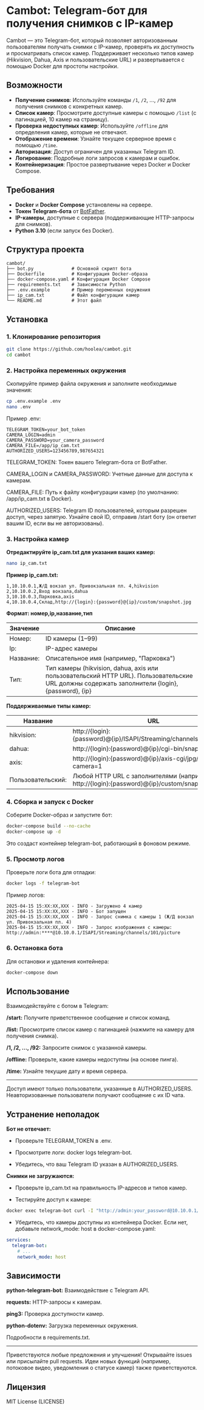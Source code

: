 # Cambot: Telegram-бот для получения снимков с IP-камер

Cambot — это Telegram-бот, который позволяет авторизованным пользователям получать снимки с IP-камер, проверять их доступность и просматривать список камер. Поддерживает несколько типов камер (Hikvision, Dahua, Axis и пользовательские URL) и развертывается с помощью Docker для простоты настройки.

## Возможности

- **Получение снимков**: Используйте команды `/1`, `/2`, ..., `/92` для получения снимков с конкретных камер.
- **Список камер**: Просмотрите доступные камеры с помощью `/list` (с пагинацией, 10 камер на страницу).
- **Проверка недоступных камер**: Используйте `/offline` для определения камер, которые не отвечают.
- **Отображение времени**: Узнайте текущее серверное время с помощью `/time`.
- **Авторизация**: Доступ ограничен для указанных Telegram ID.
- **Логирование**: Подробные логи запросов к камерам и ошибок.
- **Контейнеризация**: Простое развертывание через Docker и Docker Compose.

## Требования

- **Docker** и **Docker Compose** установлены на сервере.
- **Токен Telegram-бота** от [BotFather](https://t.me/BotFather).
- **IP-камеры**, доступные с сервера (поддерживающие HTTP-запросы для снимков).
- **Python 3.10** (если запуск без Docker).

## Структура проекта

```
cambot/
├── bot.py              # Основной скрипт бота
├── Dockerfile          # Конфигурация Docker-образа
├── docker-compose.yaml # Конфигурация Docker Compose
├── requirements.txt    # Зависимости Python
├── .env.example        # Пример переменных окружения
├── ip_cam.txt          # Файл конфигурации камер
└── README.md           # Этот файл
```

## Установка

### 1. Клонирование репозитория

```bash
git clone https://github.com/hoolea/cambot.git
cd cambot
```


### 2. Настройка переменных окружения
Скопируйте пример файла окружения и заполните необходимые значения:

```bash
cp .env.example .env
nano .env
```

Пример .env:
```plaintext
TELEGRAM_TOKEN=your_bot_token
CAMERA_LOGIN=admin
CAMERA_PASSWORD=your_camera_password
CAMERA_FILE=/app/ip_cam.txt
AUTHORIZED_USERS=123456789,987654321
```
TELEGRAM_TOKEN: Токен вашего Telegram-бота от BotFather.

CAMERA_LOGIN и CAMERA_PASSWORD: Учетные данные для доступа к камерам.

CAMERA_FILE: Путь к файлу конфигурации камер (по умолчанию: /app/ip_cam.txt в Docker).

AUTHORIZED_USERS: Telegram ID пользователей, которым разрешен доступ, через запятую. Узнайте свой ID, отправив /start боту (он ответит вашим ID, если вы не авторизованы).

### 3. Настройка камер
**Отредактируйте ip_cam.txt для указания ваших камер:**

```bash
nano ip_cam.txt
```

**Пример ip_cam.txt:**

```plaintext
1,10.10.0.1,Ж/Д вокзал ул. Привокзальная пл. 4,hikvision
2,10.10.0.2,Вход вокзала,dahua
3,10.10.0.3,Парковка,axis
4,10.10.0.4,Склад,http://{login}:{password}@{ip}/custom/snapshot.jpg
```

**Формат: номер,ip,название,тип**

|Значение|Описание                                  |
|-------- |-----------------------------------------|
|Номер:   |ID камеры (1–99)                         |
|Ip:      |IP-адрес камеры                          |
|Название:|Описательное имя (например, "Парковка")  |
|Тип:     |Тип камеры (hikvision, dahua, axis или пользовательский HTTP URL). Пользовательские URL должны содержать заполнители {login}, {password}, {ip}|

**Поддерживаемые типы камер:**

|Название|URL|
|--------|---|
|hikvision:| http://{login}:{password}@{ip}/ISAPI/Streaming/channels/101/picture|
|dahua:| http://{login}:{password}@{ip}/cgi-bin/snapshot.cgi|
|axis:| http://{login}:{password}@{ip}/axis-cgi/jpg/image.cgi?camera=1|
|Пользовательский:| Любой HTTP URL с заполнителями (например, http://{login}:{password}@{ip}/custom/snapshot.jpg).|

### 4. Сборка и запуск с Docker
Соберите Docker-образ и запустите бот:

```bash
docker-compose build --no-cache
docker-compose up -d
```

Это создаст контейнер telegram-bot, работающий в фоновом режиме.

### 5. Просмотр логов
Проверьте логи бота для отладки:

```bash
docker logs -f telegram-bot
```

Пример логов:
```
2025-04-15 15:XX:XX,XXX - INFO - Загружено 4 камер
2025-04-15 15:XX:XX,XXX - INFO - Бот запущен
2025-04-15 15:XX:XX,XXX - INFO - Запрос снимка с камеры 1 (Ж/Д вокзал ул. Привокзальная пл. 4)
2025-04-15 15:XX:XX,XXX - INFO - Запрос изображения с камеры: http://admin:****@10.10.0.1/ISAPI/Streaming/channels/101/picture
```
### 6. Остановка бота
Для остановки и удаления контейнера:

```bash
docker-compose down
```

## Использование

Взаимодействуйте с ботом в Telegram:

**/start:** Получите приветственное сообщение и список команд.

**/list:** Просмотрите список камер с пагинацией (нажмите на камеру для получения снимка).

**/1, /2, ..., /92:** Запросите снимок с указанной камеры.

**/offline:** Проверьте, какие камеры недоступны (на основе пинга).

**/time:** Узнайте текущие дату и время сервера.

____________

Доступ имеют только пользователи, указанные в AUTHORIZED_USERS. Неавторизованные пользователи получают сообщение с их ID чата.

## Устранение неполадок

**Бот не отвечает:**

- Проверьте TELEGRAM_TOKEN в .env.

- Просмотрите логи: docker logs telegram-bot.

- Убедитесь, что ваш Telegram ID указан в AUTHORIZED_USERS.

**Снимки не загружаются:**

- Проверьте ip_cam.txt на правильность IP-адресов и типов камер.

- Тестируйте доступ к камере:

```bash
docker exec telegram-bot curl -I "http://admin:your_password@10.10.0.1/ISAPI/Streaming/channels/101/picture"
```

- Убедитесь, что камеры доступны из контейнера Docker. Если нет, добавьте network_mode: host в docker-compose.yaml:

```yaml
services:
  telegram-bot:
    # ...
    network_mode: host
```

## Зависимости

**python-telegram-bot:** Взаимодействие с Telegram API.

**requests:** HTTP-запросы к камерам.

**ping3:** Проверка доступности камер.

**python-dotenv:** Загрузка переменных окружения.

Подробности в requirements.txt.

____

Приветствуются любые предложения и улучшения! Открывайте issues или присылайте pull requests. Идеи новых функций (например, потоковое видео, уведомления о статусе камер) также приветствуются.

## Лицензия
MIT License (LICENSE)

